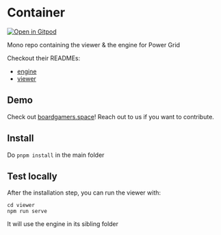 # Container

[![Open in Gitpod](https://gitpod.io/button/open-in-gitpod.svg)](https://gitpod.io/#https://github.com/boardgamers/powergrid)

Mono repo containing the viewer & the engine for Power Grid

Checkout their READMEs:

-   [engine](./engine/README.md)
-   [viewer](./viewer/README.md)

## Demo

Check out [boardgamers.space](https://www.boardgamers.space)! Reach out to us if you want to contribute.

## Install

Do `pnpm install` in the main folder

## Test locally

After the installation step, you can run the viewer with:

```
cd viewer
npm run serve
```

It will use the engine in its sibling folder
